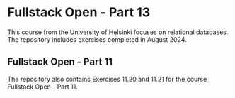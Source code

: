 # Fullstack Open - Part 13

This course from the University of Helsinki focuses on relational databases. The repository includes exercises completed in August 2024.

## Fullstack Open - Part 11

The repository also contains Exercises 11.20 and 11.21 for the course Fullstack Open - Part 11.
